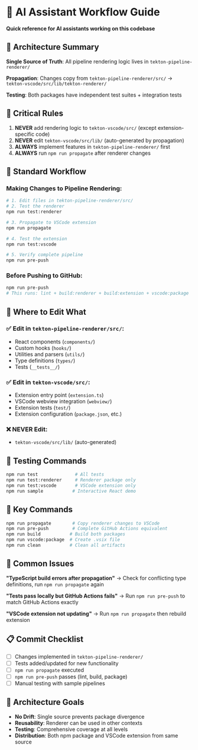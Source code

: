 # 🤖 AI Assistant Workflow Guide

**Quick reference for AI assistants working on this codebase**

## 🎯 Architecture Summary

**Single Source of Truth**: All pipeline rendering logic lives in `tekton-pipeline-renderer/`

**Propagation**: Changes copy from `tekton-pipeline-renderer/src/` → `tekton-vscode/src/lib/tekton-renderer/`

**Testing**: Both packages have independent test suites + integration tests

## 🚨 Critical Rules

1. **NEVER** add rendering logic to `tekton-vscode/src/` (except extension-specific code)
2. **NEVER** edit `tekton-vscode/src/lib/` (auto-generated by propagation)
3. **ALWAYS** implement features in `tekton-pipeline-renderer/` first
4. **ALWAYS** run `npm run propagate` after renderer changes

## 🔄 Standard Workflow

### Making Changes to Pipeline Rendering:
```bash
# 1. Edit files in tekton-pipeline-renderer/src/
# 2. Test the renderer
npm run test:renderer

# 3. Propagate to VSCode extension
npm run propagate

# 4. Test the extension
npm run test:vscode

# 5. Verify complete pipeline
npm run pre-push
```

### Before Pushing to GitHub:
```bash
npm run pre-push
# This runs: lint + build:renderer + build:extension + vscode:package
```

## 📁 Where to Edit What

### ✅ Edit in `tekton-pipeline-renderer/src/`:
- React components (`components/`)
- Custom hooks (`hooks/`)
- Utilities and parsers (`utils/`)
- Type definitions (`types/`)
- Tests (`__tests__/`)

### ✅ Edit in `tekton-vscode/src/`:
- Extension entry point (`extension.ts`)
- VSCode webview integration (`webview/`)
- Extension tests (`test/`)
- Extension configuration (`package.json`, etc.)

### ❌ NEVER Edit:
- `tekton-vscode/src/lib/` (auto-generated)

## 🧪 Testing Commands

```bash
npm run test              # All tests
npm run test:renderer     # Renderer package only
npm run test:vscode       # VSCode extension only
npm run sample           # Interactive React demo
```

## 🔧 Key Commands

```bash
npm run propagate        # Copy renderer changes to VSCode
npm run pre-push         # Complete GitHub Actions equivalent
npm run build           # Build both packages
npm run vscode:package  # Create .vsix file
npm run clean           # Clean all artifacts
```

## 🐛 Common Issues

**"TypeScript build errors after propagation"**
→ Check for conflicting type definitions, run `npm run propagate` again

**"Tests pass locally but GitHub Actions fails"**
→ Run `npm run pre-push` to match GitHub Actions exactly

**"VSCode extension not updating"**
→ Run `npm run propagate` then rebuild extension

## 📋 Commit Checklist

- [ ] Changes implemented in `tekton-pipeline-renderer/`
- [ ] Tests added/updated for new functionality
- [ ] `npm run propagate` executed
- [ ] `npm run pre-push` passes (lint, build, package)
- [ ] Manual testing with sample pipelines

## 🎯 Architecture Goals

- **No Drift**: Single source prevents package divergence
- **Reusability**: Renderer can be used in other contexts
- **Testing**: Comprehensive coverage at all levels
- **Distribution**: Both npm package and VSCode extension from same source 